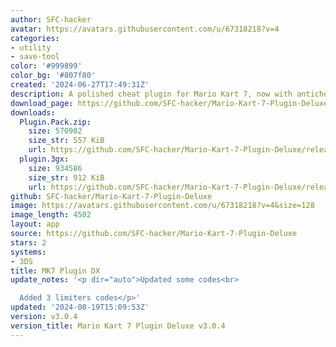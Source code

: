```yaml
---
author: SFC-hacker
avatar: https://avatars.githubusercontent.com/u/67318218?v=4
categories:
- utility
- save-tool
color: '#999899'
color_bg: '#807f80'
created: '2024-06-27T17:49:31Z'
description: A polished cheat plugin for Mario Kart 7, now with anticheat!
download_page: https://github.com/SFC-hacker/Mario-Kart-7-Plugin-Deluxe/releases
downloads:
  Plugin.Pack.zip:
    size: 570902
    size_str: 557 KiB
    url: https://github.com/SFC-hacker/Mario-Kart-7-Plugin-Deluxe/releases/download/v3.0.4/Plugin.Pack.zip
  plugin.3gx:
    size: 934586
    size_str: 912 KiB
    url: https://github.com/SFC-hacker/Mario-Kart-7-Plugin-Deluxe/releases/download/v3.0.4/plugin.3gx
github: SFC-hacker/Mario-Kart-7-Plugin-Deluxe
image: https://avatars.githubusercontent.com/u/67318218?v=4&size=128
image_length: 4502
layout: app
source: https://github.com/SFC-hacker/Mario-Kart-7-Plugin-Deluxe
stars: 2
systems:
- 3DS
title: MK7 Plugin DX
update_notes: '<p dir="auto">Updated some codes<br>

  Added 3 limiters codes</p>'
updated: '2024-08-19T15:09:53Z'
version: v3.0.4
version_title: Mario Kart 7 Plugin Deluxe v3.0.4
---
```

